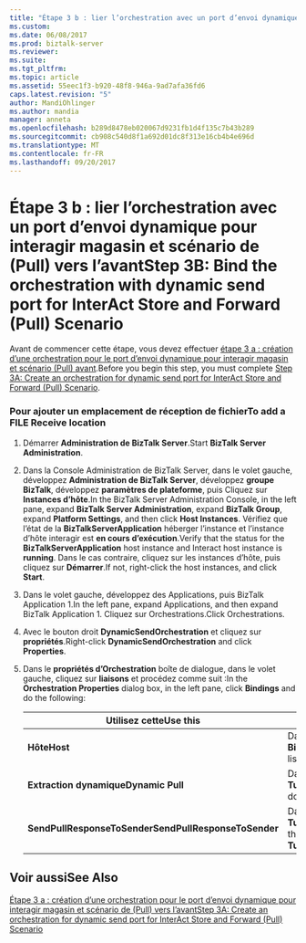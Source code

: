 ```yaml
---
title: "Étape 3 b : lier l’orchestration avec un port d’envoi dynamique pour interagir magasin et scénario (Pull) avant | Documents Microsoft"
ms.custom: 
ms.date: 06/08/2017
ms.prod: biztalk-server
ms.reviewer: 
ms.suite: 
ms.tgt_pltfrm: 
ms.topic: article
ms.assetid: 55eec1f3-b920-48f8-946a-9ad7afa36fd6
caps.latest.revision: "5"
author: MandiOhlinger
ms.author: mandia
manager: anneta
ms.openlocfilehash: b289d8478eb020067d9231fb1d4f135c7b43b289
ms.sourcegitcommit: cb908c540d8f1a692d01dc8f313e16cb4b4e696d
ms.translationtype: MT
ms.contentlocale: fr-FR
ms.lasthandoff: 09/20/2017
---
```

# <a name="step-3b-bind-the-orchestration-with-dynamic-send-port-for-interact-store-and-forward-pull-scenario"></a><span data-ttu-id="38f08-102">Étape 3 b : lier l’orchestration avec un port d’envoi dynamique pour interagir magasin et scénario de (Pull) vers l’avant</span><span class="sxs-lookup"><span data-stu-id="38f08-102">Step 3B: Bind the orchestration with dynamic send port for InterAct Store and Forward (Pull) Scenario</span></span>
<span data-ttu-id="38f08-103">Avant de commencer cette étape, vous devez effectuer [étape 3 a : création d’une orchestration pour le port d’envoi dynamique pour interagir magasin et scénario (Pull) avant](../../adapters-and-accelerators/fileact-interact/step-3a-create-orchestration-for-dynamic-send-port-interact-store-and-forward.md).</span><span class="sxs-lookup"><span data-stu-id="38f08-103">Before you begin this step, you must complete [Step 3A: Create an orchestration for dynamic send port for InterAct Store and Forward (Pull) Scenario](../../adapters-and-accelerators/fileact-interact/step-3a-create-orchestration-for-dynamic-send-port-interact-store-and-forward.md).</span></span>  
  
### <a name="to-add-a-file-receive-location"></a><span data-ttu-id="38f08-104">Pour ajouter un emplacement de réception de fichier</span><span class="sxs-lookup"><span data-stu-id="38f08-104">To add a FILE Receive location</span></span>  
  
1.  <span data-ttu-id="38f08-105">Démarrer **Administration de BizTalk Server**.</span><span class="sxs-lookup"><span data-stu-id="38f08-105">Start **BizTalk Server Administration**.</span></span>  
  
2.  <span data-ttu-id="38f08-106">Dans la Console Administration de BizTalk Server, dans le volet gauche, développez **Administration de BizTalk Server**, développez **groupe BizTalk**, développez **paramètres de plateforme**, puis Cliquez sur **Instances d’hôte**.</span><span class="sxs-lookup"><span data-stu-id="38f08-106">In the BizTalk Server Administration Console, in the left pane, expand **BizTalk Server Administration**, expand **BizTalk Group**, expand **Platform Settings**, and then click **Host Instances**.</span></span> <span data-ttu-id="38f08-107">Vérifiez que l’état de la **BizTalkServerApplication** héberger l’instance et l’instance d’hôte interagir est **en cours d’exécution**.</span><span class="sxs-lookup"><span data-stu-id="38f08-107">Verify that the status for the **BizTalkServerApplication** host instance and Interact host instance is **running**.</span></span> <span data-ttu-id="38f08-108">Dans le cas contraire, cliquez sur les instances d’hôte, puis cliquez sur **Démarrer**.</span><span class="sxs-lookup"><span data-stu-id="38f08-108">If not, right-click the host instances, and click **Start**.</span></span>  
  
3.  <span data-ttu-id="38f08-109">Dans le volet gauche, développez des Applications, puis BizTalk Application 1.</span><span class="sxs-lookup"><span data-stu-id="38f08-109">In the left pane, expand Applications, and then expand BizTalk Application 1.</span></span> <span data-ttu-id="38f08-110">Cliquez sur Orchestrations.</span><span class="sxs-lookup"><span data-stu-id="38f08-110">Click Orchestrations.</span></span>  
  
4.  <span data-ttu-id="38f08-111">Avec le bouton droit **DynamicSendOrchestration** et cliquez sur **propriétés**.</span><span class="sxs-lookup"><span data-stu-id="38f08-111">Right-click **DynamicSendOrchestration** and click **Properties**.</span></span>  
  
5.  <span data-ttu-id="38f08-112">Dans le **propriétés d’Orchestration** boîte de dialogue, dans le volet gauche, cliquez sur **liaisons** et procédez comme suit :</span><span class="sxs-lookup"><span data-stu-id="38f08-112">In the **Orchestration Properties** dialog box, in the left pane, click **Bindings** and do the following:</span></span>  
  
    |<span data-ttu-id="38f08-113">**Utilisez cette**</span><span class="sxs-lookup"><span data-stu-id="38f08-113">**Use this**</span></span>|<span data-ttu-id="38f08-114">**Pour ce faire**</span><span class="sxs-lookup"><span data-stu-id="38f08-114">**To do this**</span></span>|  
    |------------------|--------------------|  
    |<span data-ttu-id="38f08-115">**Hôte**</span><span class="sxs-lookup"><span data-stu-id="38f08-115">**Host**</span></span>|<span data-ttu-id="38f08-116">Dans la liste déroulante, sélectionnez **BizTalkServer Application**.</span><span class="sxs-lookup"><span data-stu-id="38f08-116">From the drop-down list, select **BizTalkServer Application**.</span></span>|  
    |<span data-ttu-id="38f08-117">**Extraction dynamique**</span><span class="sxs-lookup"><span data-stu-id="38f08-117">**Dynamic Pull**</span></span>|<span data-ttu-id="38f08-118">Dans la liste déroulante, sélectionnez **Tutorial_IA_DynamicSendPort**.</span><span class="sxs-lookup"><span data-stu-id="38f08-118">From the drop-down list, select **Tutorial_IA_DynamicSendPort**.</span></span>|  
    |<span data-ttu-id="38f08-119">**SendPullResponseToSender**</span><span class="sxs-lookup"><span data-stu-id="38f08-119">**SendPullResponseToSender**</span></span>|<span data-ttu-id="38f08-120">Dans la liste déroulante, sélectionnez **Tutorial_IA_SendPullResponsetoReceiver**.</span><span class="sxs-lookup"><span data-stu-id="38f08-120">From the drop-down list, select **Tutorial_IA_SendPullResponsetoReceiver**.</span></span>|  
  
## <a name="see-also"></a><span data-ttu-id="38f08-121">Voir aussi</span><span class="sxs-lookup"><span data-stu-id="38f08-121">See Also</span></span>  
 [<span data-ttu-id="38f08-122">Étape 3 a : création d’une orchestration pour le port d’envoi dynamique pour interagir magasin et scénario de (Pull) vers l’avant</span><span class="sxs-lookup"><span data-stu-id="38f08-122">Step 3A: Create an orchestration for dynamic send port for InterAct Store and Forward (Pull) Scenario</span></span>](../../adapters-and-accelerators/fileact-interact/step-3a-create-orchestration-for-dynamic-send-port-interact-store-and-forward.md)